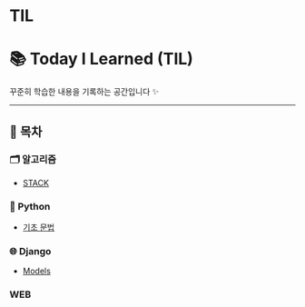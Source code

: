 # TIL

# 📚 Today I Learned (TIL)

꾸준히 학습한 내용을 기록하는 공간입니다 ✨

---

## 📌 목차

### 🗂 알고리즘
- [STACK](Algorithm/Stack.md)

### 🐍 Python
- [기초 문법](Python/Basic_Syntax.md)

### 🌐 Django
- [Models](Django/Models.md)

### WEB
